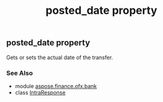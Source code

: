 ﻿---
title: posted_date property
second_title: Aspose.Finance for Python via .NET API References
description: 
type: docs
weight: 40
url: /python-net/aspose.finance.ofx.bank/intraresponse/posted_date/
is_root: false
---

## posted_date property


Gets or sets the actual date of the transfer.

### See Also
* module [aspose.finance.ofx.bank](../../)
* class [IntraResponse](/finance/python-net/aspose.finance.ofx.bank/intraresponse)
